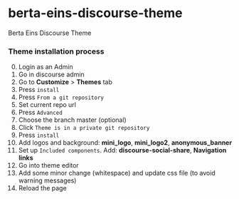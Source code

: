 # berta-eins-discourse-theme
Berta Eins Discourse Theme

### Theme installation process

0. Login as an Admin
1. Go in discourse admin
2. Go to **Customize** > **Themes** tab
3. Press `install`
4. Press `From a git repository`
5. Set current repo url
6. Press `Advanced`
7. Choose the branch master (optional)
8. Click `Theme is in a private git repository`
9. Press `install`
10. Add logos and background: **mini_logo**, **mini_logo2**, **anonymous_banner**
11. Set up `Included components`. Add: **discourse-social-share**, **Navigation links**
12. Go into theme editor
13. Add some minor change (whitespace) and update css file (to avoid warning messages)
14. Reload the page
